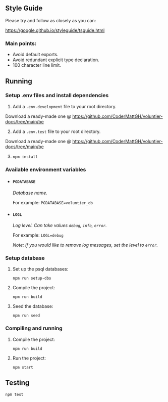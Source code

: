## Style Guide

Please try and follow as closely as you can:

https://google.github.io/styleguide/tsguide.html

### Main points:

* Avoid default exports.
* Avoid redundant explicit type declaration.
* 100 character line limit.

## Running

### Setup .env files and install dependencies

1. Add a `.env.development` file to your root directory.

Download a ready-made one @ https://github.com/CoderMattGH/voluntier-docs/tree/main/be

2. Add a `.env.test` file to your root directory.

Download a ready-made one @ https://github.com/CoderMattGH/voluntier-docs/tree/main/be

3. `npm install`

### Available environment variables

* #### `PGDATABASE` 

  *Database name.*

  For example: `PGDATABASE=voluntier_db`


* #### `LOGL`  
  
  *Log level. Can take values `debug`, `info`, `error`.*

  For example: `LOGL=debug`

  *Note: If you would like to remove log messages, set the level to `error`.*


### Setup database

1. Set up the psql databases:

    `npm run setup-dbs`

2. Compile the project:

    `npm run build`

3. Seed the database:

    `npm run seed`


### Compiling and running

1. Compile the project:

    `npm run build`

2. Run the project:

    `npm start`

## Testing

`npm test`
